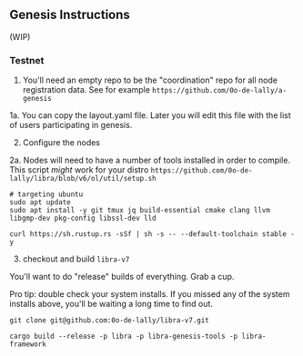 
## Genesis Instructions
(WIP)

### Testnet

1. You'll need an empty repo to be the "coordination" repo for all node registration data. See for example `https://github.com/0o-de-lally/a-genesis`

1a. You can copy the layout.yaml file. Later you will edit this file with the list of users participating in genesis.


2. Configure the nodes

2a. Nodes will need to have a number of tools installed in order to compile. This script *might*  work for your distro `https://github.com/0o-de-lally/libra/blob/v6/ol/util/setup.sh`

```
# targeting ubuntu
sudo apt update
sudo apt install -y git tmux jq build-essential cmake clang llvm libgmp-dev pkg-config libssl-dev lld

curl https://sh.rustup.rs -sSf | sh -s -- --default-toolchain stable -y
```

3. checkout and build `libra-v7`

You'll want to do "release" builds of everything. Grab a cup.

Pro tip: double check your system installs. If you missed any of the system installs above, you'll be waiting a long time to find out.

```
git clone git@github.com:0o-de-lally/libra-v7.git

cargo build --release -p libra -p libra-genesis-tools -p libra-framework
```


